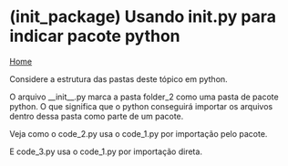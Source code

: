 # (init_package) Usando __init__.py para indicar pacote python
[Home](../readme.md)

Considere a estrutura das pastas deste tópico em python.
    
O arquivo \_\_init\_\_.py marca a pasta folder_2 como uma pasta de pacote python. O que significa que o python conseguirá importar os arquivos dentro dessa pasta como parte de um pacote.

Veja como o code_2.py usa o code_1.py por importação pelo pacote.

E code_3.py usa o code_1.py por importação direta.



